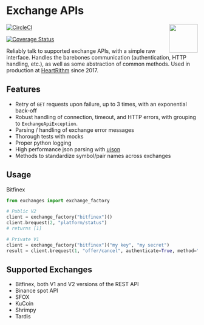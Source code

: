 # Exchange APIs

<img width="75" align="right" src="https://raw.githubusercontent.com/heartrithm/heart_token/main/assets/heartrithm-logo.png">

[![CircleCI](https://circleci.com/gh/heartrithm/exchanges.svg?style=svg)](https://circleci.com/gh/heartrithm/exchanges)

[![Coverage Status](https://coveralls.io/repos/github/heartrithm/exchanges/badge.svg?branch=master)](https://coveralls.io/github/heartrithm/exchanges?branch=master)

Reliably talk to supported exchange APIs, with a simple raw interface. Handles the barebones communication (authentication, HTTP handling, etc.), as well as some abstraction of common methods. Used in production at [HeartRithm](https://www.heartrithm.com) since 2017.

## Features

* Retry of `GET` requests upon failure, up to 3 times, with an exponential back-off
* Robust handling of connection, timeout, and HTTP errors, with grouping to `ExchangeApiException`.
* Parsing / handling of exchange error messages
* Thorough tests with mocks
* Proper python logging
* High performance json parsing with [ujson](https://pypi.org/project/ujson/)
* Methods to standardize symbol/pair names across exchanges

## Usage

Bitfinex

```python
from exchanges import exchange_factory

# Public V2
client = exchange_factory("bitfinex")()
client.brequest(2, "platform/status")
# returns [1]

# Private V1
client = exchange_factory("bitfinex")("my key", "my secret")
result = client.brequest(1, "offer/cancel", authenticate=True, method="POST", data={"offer_id": 124124})
```

## Supported Exchanges

* Bitfinex, both V1 and V2 versions of the REST API
* Binance spot API
* SFOX
* KuCoin
* Shrimpy
* Tardis
